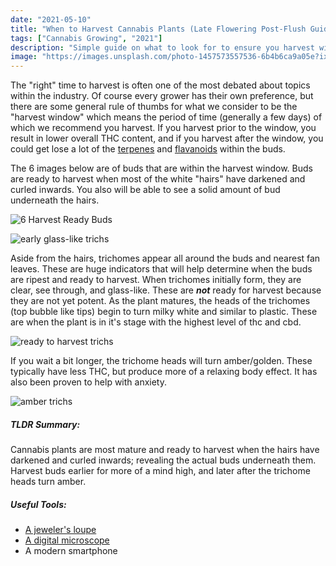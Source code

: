 ```yaml
---
date: "2021-05-10"
title: "When to Harvest Cannabis Plants (Late Flowering Post-Flush Guide)"
tags: ["Cannabis Growing", "2021"]
description: "Simple guide on what to look for to ensure you harvest within the ideal flowering window."
image: "https://images.unsplash.com/photo-1457573557536-6b4b6ca9a05e?ixid=MnwxMjA3fDB8MHxwaG90by1wYWdlfHx8fGVufDB8fHx8&ixlib=rb-1.2.1&auto=format&fit=crop&w=1050&q=80"
---
```


The "right" time to harvest is often one of the most debated about topics within the industry. Of course every grower has their own preference, but there are some general rule of thumbs for what we consider to be the "harvest window" which means the period of time (generally a few days) of which we recommend you harvest. If you harvest prior to the window, you result in lower overall THC content, and if you harvest after the window, you could get lose a lot of the [terpenes](https://www.leafly.com/news/cannabis-101/terpenes-the-flavors-of-cannabis-aromatherapy) and [flavanoids](https://www.ncbi.nlm.nih.gov/pmc/articles/PMC5465813/) within the buds.

The 6 images below are of buds that are within the harvest window. Buds are ready to harvest when most of the white "hairs" have darkened and curled inwards. You also will be able to see a solid amount of bud underneath the hairs.

![6 Harvest Ready Buds](https://www.growweedeasy.com/wp-content/uploads/2020/03/6-different-cannabis-strains-1024x1024.jpg)

![early glass-like trichs](https://www.growweedeasy.com/wp-content/uploads/2016/08/trichomes-not-ready-still-clear2-sm.jpg)

Aside from the hairs, trichomes appear all around the buds and nearest fan leaves. These are huge indicators that will help determine when the buds are ripest and ready to harvest. When trichomes initially form, they are clear, see through, and glass-like. These are **_not_** ready for harvest because they are not yet potent. As the plant matures, the heads of the trichomes (top bubble like tips) begin to turn milky white and similar to plastic. These are when the plant is in it's stage with the highest level of thc and cbd.

![ready to harvest trichs](https://www.growweedeasy.com/wp-content/uploads/2019/11/thc-bomb-trichomes-closeup.jpg)

If you wait a bit longer, the trichome heads will turn amber/golden. These typically have less THC, but produce more of a relaxing body effect. It has also been proven to help with anxiety.

![amber trichs](https://www.growweedeasy.com/wp-content/uploads/2016/08/example-of-many-amber-trichomes-sm.jpg)

##### TLDR Summary:

Cannabis plants are most mature and ready to harvest when the hairs have darkened and curled inwards; revealing the actual buds underneath them. Harvest buds earlier for more of a mind high, and later after the trichome heads turn amber.

##### Useful Tools:

- [A jeweler's loupe](https://www.amazon.com/JARLINK-Illuminated-Jewelers-Magnifier-Magnifiers/dp/B07QMMJ41M/ref=sr_1_1_sspa?dchild=1&keywords=jeweler%27s+loupe&qid=1620680674&sr=8-1-spons&psc=1&spLa=ZW5jcnlwdGVkUXVhbGlmaWVyPUFJVjJWOU1aMUxUM1EmZW5jcnlwdGVkSWQ9QTA0MDEyMjUzQldHUjNONFBIWDlBJmVuY3J5cHRlZEFkSWQ9QTAyMjU4NDUyRTBQMFIxWDVCNEZPJndpZGdldE5hbWU9c3BfYXRmJmFjdGlvbj1jbGlja1JlZGlyZWN0JmRvTm90TG9nQ2xpY2s9dHJ1ZQ==)
- [A digital microscope](https://www.amazon.com/Microscope-Magnification-Inspection-Compatible-Smartphone/dp/B07PVMRZQH/ref=sr_1_1_sspa?dchild=1&keywords=phone+microscope&qid=1620680721&sr=8-1-spons&psc=1&smid=A2TOGOVU6C73Z&spLa=ZW5jcnlwdGVkUXVhbGlmaWVyPUE2RDdBWVBTVEs2UTImZW5jcnlwdGVkSWQ9QTA1NTg1OTNBVkszWDJSQTBHMVcmZW5jcnlwdGVkQWRJZD1BMDI5NTM2NTFTRDdKRzNKRk1aUjUmd2lkZ2V0TmFtZT1zcF9hdGYmYWN0aW9uPWNsaWNrUmVkaXJlY3QmZG9Ob3RMb2dDbGljaz10cnVl)
- A modern smartphone